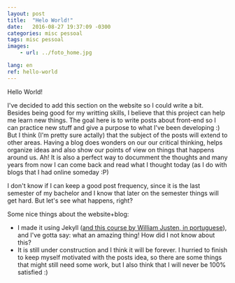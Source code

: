 ```yaml
---
layout: post
title:  "Helo World!"
date:   2016-08-27 19:37:09 -0300
categories: misc pessoal
tags: misc pessoal
images: 
    - url: ../foto_home.jpg

lang: en
ref: hello-world
---
```


Hello World!

I've decided to add this section on the website so I could write a bit. Besides being good for my writting skills, I believe that this project can help me learn new things. The goal here is to write posts about front-end so I can practice new stuff and give a purpose to what I've been developing :) But I think (I'm pretty sure actally) that the subject of the posts will extend to other areas. Having a blog does wonders on our our critical thinking, helps organize ideas and also show our points of view on things that happens around us. Ah! It is also a perfect way to documment the thoughts and many years from now I can come back and read what I thought today (as I do with blogs that I had online someday :P)

I don't know if I can keep a good post frequency, since it is the last semester of my bachelor and I know that later on the semester things will get hard. But let's see what happens, right?

Some nice things about the website+blog:

- I made it using Jekyll ([and this course by William Justen, in portuguese](http://willianjusten.teachable.com/courses/criando-sites-estaticos-com-jekyll)), and I've gotta say: what an amazing thing! How did I not know about this?
- It is still under construction and I think it will be forever. I hurried to finish to keep myself motivated with the posts idea, so there are some things that might still need some work, but I also think that I will never be 100% satisfied :)
